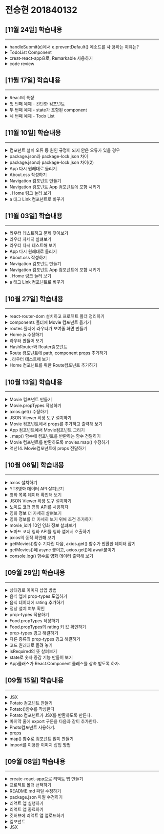 # 전승현 201840132 

##  [11월 24일] 학습내용
------

<details>
<summary>handleSubmit(e)에서 e.preventDefault() 메소드를 사
용하는 이유는?
 </summary>

1.  stae.text의 길이가 0이면 아무 것도 반환하지 않는다
2. 0이 아니면 newItem에 입력 받은 text와 현재 시간을 저장한다.
3. 현재 시간은 왜 저장하는 걸까? 조금 생각해 보자.
4.  이렇게 저장된 newItem을 state의 item배열에 저장하고, text를 비운다


</details>

<details>
<summary> TodoList Component</summary>

1.  TodoList class를 생성한다.
2. ul 안에 추가된 task를 li로 출력한다.
3. 앞서 저장한 id값은 key props로 사용한다.
4. 마지막으로 ReactDOM으로 랜더링만 하면 끝난다.




</details>


<details>
<summary>  creat-react-app으로, Remarkable 사용하기
</summary>


1. creat-react-app으로 markdown-editor 프로젝트를 생성한다.
2. 정상 동작을 확인하다.
3. App.js에 있는 필요없는 코드를 삭제한다.
4. App.js에 문서의 코드를 복사해 넣는다.
5. component의 이름을 App으로 수정한다.
6. rendering은 index.js에 위임한다.
7. Remarkable을 설치한다.
8. React와 Remarkable을 import한다.
9. 동작이 되는지 확인한다.

~~~javascript
class MarkdownEditor extends React.Component {
  constructor(props) {
    super(props);
    this.md = new Remarkable();
    this.handleChange = this.handleChange.bind(this);
    this.state = { value: 'Hello, **world**!' };
  }

  handleChange(e) {
    this.setState({ value: e.target.value });
  }

  getRawMarkup() {
    return { __html: this.md.render(this.state.value) };
  }

  render() {
    return (
      <div className="MarkdownEditor">
        <h3>Input</h3>
        <label htmlFor="markdown-content">
          Enter some markdown
        </label>
        <textarea
          id="markdown-content"
          onChange={this.handleChange}
          defaultValue={this.state.value}
        />
        <h3>Output</h3>
        <div
          className="content"
          dangerouslySetInnerHTML={this.getRawMarkup()}
        />
      </div>
    );
  }
}

ReactDOM.render(
  <MarkdownEditor />,
  document.getElementById('markdown-example')
);

~~~

</details>

<details>
<summary> code review</summary>

1. 외부 컴포넌트를 사용하기 위해 생성자 내에 객체를 생성한다.
2. state를 이용하여 Remarkable에 변환할 마크다운 문장을 제출한다.
3. 글이 입력되면 handleChange 이벤트를 사용하여 state의 value를 갱신한다.
4. getRawMarkup() 메소드를 통해 html을 반환 받는다.



</details>



##  [11월 17일] 학습내용
------

<details>
<summary>React의 특징
 </summary>

1. 상호작용이 많은 UI개발에 적합하다.
2. 컴포넌트 로직은 JavaScript로 작성한다.
3. 캡슐화된 컴포넌트로 개발되어 재사용이 용이하다.
4. DOM과는 별개로 상태를 관리할 수 있다.
5. 기술 스택의 나머지 부분에는 관여하지 않는다.
6. 기존 코드와 별개로 개발이 가능하다.
7. React Native를 이용하면 모바일 앱도 만들 수 있다.

</details>

<details>
<summary>  첫 번째 예제 - 간단한 컴포넌트</summary>

~~~javascript
class HelloMessage extends React.Component {
  render() {
    return (
      <div>
        Hello {this.props.name}
      </div>
    );
  }
}

ReactDOM.render(
  <HelloMessage name="Taylor" />,
  document.getElementById('hello-example')
);

~~~


</details>


<details>
<summary>  두 번째 예제 - state가 포함된 component
</summary>

~~~javascript
class Timer extends React.Component {
  constructor(props) {
    super(props);
    this.state = { seconds: 0 };
  }

  tick() {
    this.setState(state => ({
      seconds: state.seconds + 1
    }));
  }

  componentDidMount() {
    this.interval = setInterval(() => this.tick(), 1000);
  }

~~~

</details>

<details>
<summary> 세 번째 예제 - Todo List</summary>

~~~javascript
class TodoApp extends React.Component {
  constructor(props) {
    super(props);
    this.state = { items: [], text: '' };
    this.handleChange = this.handleChange.bind(this);
    this.handleSubmit = this.handleSubmit.bind(this);
  }

  render() {
    return (
      <div>
        <h3>TODO</h3>
        <TodoList items={this.state.items} />
        <form onSubmit={this.handleSubmit}>
          <label htmlFor="new-todo">
            What needs to be done?
          </label>
          <input
            id="new-todo"
            onChange={this.handleChange}
            value={this.state.text}
          />
          <button>
            Add #{this.state.items.length + 1}
          </button>
        </form>
      </div>
    );
  }

  handleChange(e) {
    this.setState({ text: e.target.value });
  }

  handleSubmit(e) {
    e.preventDefault();
    if (this.state.text.length === 0) {
      return;
    }
    const newItem = {
      text: this.state.text,
      id: Date.now()
    };
    this.setState(state => ({
      items: state.items.concat(newItem),
      text: ''
    }));
  }
}

class TodoList extends React.Component {
  render() {
    return (
      <ul>
        {this.props.items.map(item => (
          <li key={item.id}>{item.text}</li>
        ))}
      </ul>
    );
  }
}

ReactDOM.render(
  <TodoApp />,
  document.getElementById('todos-example')
);

~~~


</details>




##  [11월 10일] 학습내용
------

<details>
<summary>컴포넌트 설치 오류 등 원인 규명이 되지 안은 오류가 있을 경우 </summary>

1. npm cache clean --force
2. npm rebuild
3. rm -rf node_modules
4. npm install


</details>

<details>
<summary>  package.json과 package-lock.json 차이</summary>

1. package.json은 패기지 의존성 관리 파일이다
2. 협업을 할 때는 팀원들 각자의 컴퓨터에 같은 패키지들을 설치해서 동일한 개발환경을 구성해야 하는
게 이때 사용하는 것이 package.json이다.
3. 물론 개인의 프로젝트를 재 생성하거나, 이번의 경우처럼 오류가 있을 때도 유용하게 사용된다
4. 하지만 간혹 팀원들 중 버전이 다르게 설치되는 경우 앱이 동작하지 않는 경우도 있어 난감할 때가 생
긴다. 이때는 다음과 같이 확인하고 조치한다. 결국 앞서 소개한 방법으로 해결하는 것이다. 
5.  package.json의 경우는 version range를 사용한다. "express": "~4.16.1“
6. package-lock.json은 package.json 이 변경될 때 마다 업데이트 되는 것으로 좀더 정확한 버전이
기록되어 있다.


</details>


<details>
<summary>  package.json과 package-lock.json 차이(2)</summary>

1. npm install 을 진행하더라도 서로 다른 node_modules트리를 생성하는 경우가 발생한다. 
2. 이것은 npm의 버전이 다른 경우, npm 알고리즘의 차이가 나기 때문이다. 
3. 그래서 팀원 간의 문제가 발행하면 npm버전부터 확인한다.
4. 그리고 package-lock.json파일이 있으면 npm install명령은 package.json 을 사용하지 않고
package-lock.json 을 사용하여 node-modules 를 생성한다.


</details>

<details>
<summary> App 다시 원래대로 돌리기</summary>

1. Route 컴포넌트에 exact props를 추가하면 해결할 수 있다
2. exact props는 Route 컴포넌트가 path props와 정확하게 일치하는 URL에만 반응하도록 한다.



</details>

<details>
<summary> About.css 작성하기</summary>

1. route 폴더에 About.css파일을 생성한고, css 코드를 작성한다. (kabab case사용하기)
2. About.js에 About.css를 import하고, 적용할 수 있도록 내용도 수정한다



</details>


<details>
<summary>  Navigation 컴포넌트 만들기</summary>

1.  Home과 About이라는 2개의 버튼을 만들고, 각각의 버튼을 눌렸을 때 해당 화면이 보이도록 할 것
이다
2. 먼저 components폴더에 Navigation.js파일을 만들고, 2개의 a 태그를 반환하도록 작성한다



</details>


<details>
<summary> Navigation 컴포넌트 App 컴포넌트에 포함 시키기</summary>

1. App컴포넌트에 Navigation을 import시키고, <HashRoute>에서 불러오게 한다.
2. 앱을 실행하면 Navigation이 출력되는 것을 확인할 수 있다
3. 하지만 동작은 잘 될까? 다음 액션에서 확인해 보자.

</details>

<details>
<summary> . Home 링크 눌러 보기</summary>

1. Home링크를 눌러본다.
2. • 링크를 클릭할 때마다 리액트가 죽고, 새 페이지가 열리는 문제가 발생한다.
3. • 원인은 a 태그의 href속성이 페이지 전체를 다시 그리는 성질을 갖고 있기 때문이다.
4. 이대로 라면 필요한 부분만 다시 그려주는 리액트를 써야할 이유가 없다. 
5. 이 문제를 해결하려면 react-router-dom의 Link 컴포넌트를 사용하면 된다.

</details>


<details>
<summary> a 태그 Link 컴포넌트로 바꾸기</summary>

1. Navigation 컴포넌트에 Link 컴포넌트를 import하고 a 태그를 Link 컴포넌트로 바꾼다. • href속성은 to로 수정한다.
2. 앱을 실행하고 링크를 클릭해 본다. 페이지 전체 고침 문제가 해결된 것을 확인할 수 있다

</details>


##  [11월 03일] 학습내용
------

<details>
<summary> 라우터 테스트하고 문제 찾아보기</summary>

1. localhost:3000에 접속하면 주소 뒤에 자동으로 /#/가 붙으면서 영화 앱 화면이 나타난다.
2. 이번에는 /about에도 접속해 본다. 당연히 About 컴포넌트만 출력되야 함에도, Movie 컴포넌트가
함께 출력된다.
3. 이제부터 이 문제를 해결해 보도록 한다.


</details>

<details>
<summary>  라우터 자세히 살펴보기</summary>

1. • App 컴포넌트에 라우터를 다음과 같이 구성한다
~~~javascript
  <HashRouter>
        <Navigation />
        <Route path = '/' exact={true} component={Home} />
        <Route path = '/about' component={About} />
        <Route path = '/movie-detale' componente={Detail} />
    </HashRouter>
~~~

</details>


<details>
<summary> 라우터 다시 테스트해 보기</summary>

1. /home에 접속하면 문제가 없어 보이지만, /home/introduction에 접속하면 Home이 함께 나오는
문제는 여전하다.
2. 라우터는 사용자가 /home/introduction에 접속하면 /, /home, /home/introduction 순서로
path props가 있는지를 찾는다. 그런데 이들 모두가 path props를 갖고 있기 때문에 introduction
에 접속하면 이 모든 것이 보이는 것이다.
3. • 이와 같은 이유로 /about에 접속하면 /, /about 순서로 path props를 찾기 때문에 Home과 About
컴포넌트 모두 출력되는 것이었다.


</details>

<details>
<summary> App 다시 원래대로 돌리기</summary>

1. Route 컴포넌트에 exact props를 추가하면 해결할 수 있다
2. exact props는 Route 컴포넌트가 path props와 정확하게 일치하는 URL에만 반응하도록 한다.



</details>

<details>
<summary> About.css 작성하기</summary>

1. route 폴더에 About.css파일을 생성한고, css 코드를 작성한다. (kabab case사용하기)
2. About.js에 About.css를 import하고, 적용할 수 있도록 내용도 수정한다



</details>


<details>
<summary>  Navigation 컴포넌트 만들기</summary>

1.  Home과 About이라는 2개의 버튼을 만들고, 각각의 버튼을 눌렸을 때 해당 화면이 보이도록 할 것
이다
2. 먼저 components폴더에 Navigation.js파일을 만들고, 2개의 a 태그를 반환하도록 작성한다



</details>


<details>
<summary> Navigation 컴포넌트 App 컴포넌트에 포함 시키기</summary>

1. App컴포넌트에 Navigation을 import시키고, <HashRoute>에서 불러오게 한다.
2. 앱을 실행하면 Navigation이 출력되는 것을 확인할 수 있다
3. 하지만 동작은 잘 될까? 다음 액션에서 확인해 보자.

</details>

<details>
<summary> . Home 링크 눌러 보기</summary>

1. Home링크를 눌러본다.
2. • 링크를 클릭할 때마다 리액트가 죽고, 새 페이지가 열리는 문제가 발생한다.
3. • 원인은 a 태그의 href속성이 페이지 전체를 다시 그리는 성질을 갖고 있기 때문이다.
4. 이대로 라면 필요한 부분만 다시 그려주는 리액트를 써야할 이유가 없다. 
5. 이 문제를 해결하려면 react-router-dom의 Link 컴포넌트를 사용하면 된다.

</details>


<details>
<summary> a 태그 Link 컴포넌트로 바꾸기</summary>

1. Navigation 컴포넌트에 Link 컴포넌트를 import하고 a 태그를 Link 컴포넌트로 바꾼다. • href속성은 to로 수정한다.
2. 앱을 실행하고 링크를 클릭해 본다. 페이지 전체 고침 문제가 해결된 것을 확인할 수 있다

</details>


##  [10월 27일] 학습내용
------

<details>
<summary> react-router-dom 설치하고 프로젝트 폴더 정리하기</summary>

1. 간단한 메뉴를 추가한다.
2. 메뉴를 클릭하면 화면이 이동해야 하는데, 이때 필요한 것이 라우터이다.
3. • 라우터는 react-router-dom패키지를 이용하면 된다.
4.  react-router-dom 설치하기
~~~ javascript
> npm install react-router-dom
~~~


</details>

<details>
<summary>   components 폴더에 Movie 컴포넌트 옮기기</summary>

1. src/components 폴더 만들고 Movie컴포넌트 이동

</details>


<details>
<summary> routes 폴더에 라우터가 보여줄 화면 만들기</summary>

1. • src/routes 폴더 만들고 Home.js와 About.js 파일 생성


</details>

<details>
<summary> Home.js 수정하기</summary>

1. App.js내용을 Home.js로 복사하고 컴포넌트 이름을 Home으로 수정한다
2. Home.css를 생성하고 Home.js에 import한다.



</details>

<details>
<summary> 라우터 만들어 보기</summary>

1. 라우터는 사용자가 입력한 URL을 통해 특정 컴포넌트를 불러준다.
2. React-router-dom은 여러 종류의 라우터를 제공하는데, 여기서는 HashRouter와 Route컴포넌트
를 사용한다.
3. App.js에 HashRouter와 Route 컴포넌트 import하고 적용한다.


</details>


<details>
<summary> HashRouter와 Router컴포넌트</summary>

1. HashRouter와 Router컴포넌트 import한다
2. HashRouter컴포넌트가 Route컴포넌트를 감싸 반환하도록 App.js를 수정한다
3. 그리고 Home을 import 했던 코드는 잠시 지운다.
4. Route에는 2가지 props를 전달할 수 있다. 하나는 URL을 위한 path props고, 또 하나는 URL에 맞
는 컴포넌트를 불러 주기 위한 component props이다.




</details>


<details>
<summary> Route 컴포넌트에 path, component props 추가하기</summary>

1. About 컴포넌트를 import 한다.
2. Path, component props에 URL과 About 컴포넌트를 전달한다.

</details>

<details>
<summary> . 라우터 테스트해 보기</summary>

1. • localhost:3000/#에 path props로 전달했던 값 /about을 붙여 다시 접속해 보자.
2. URL은 localhost:3000/#/about이고, 액션3에서 작성했던 내용이 출력된다.
3. 이것은 Route 컴포넌트에 전달한 path props를 보고 component props에 지정한 About 컴포넌
트를 그려 준 것이다. 

</details>


<details>
<summary> Home 컴포넌트를 위한 Route컴포넌트 추가하기</summary>

1. App 컴포넌트에 Home 컴포넌트를 import하고, 또 다른 Route 컴포넌트를 추가 한다
2. path props를 “/”으로 입력한 이유는 localhost:3000에 접속하면 기본으로 보여줄 컴포넌트를
Home 컴포넌트로 하기 위해서이다.

</details>

##  [10월 13일] 학습내용
------

<details>
<summary> Movie 컴포넌트 만들기</summary>

1. src폴더에 Movie.js 파일을 새로 만든다.
2. 컴포넌트의 기본 골격을 작성한다
3. Movie 컴포넌트는 state가 필요하지 않으므로 클래스형 컴포넌트가 아닌, 함수형 컴포넌트로 작성
하기로 한다.
4. Movie에 넘어와야 하는 영화 데이터를 정의하고, 관리하기 위해 prop-types를 사용한다.
~~~ javascript
> import PropTypes from "prop-types";

function Movie() {
    return <h1></h1>;
}

Movie.propTypes = {};

export default Movie;
~~~


</details>

<details>
<summary>  Movie.propTypes 작성하기</summary>

1. 먼저 id를 Movie.propTypes를 추가 한다. 
2. id의 자료형은 Number이고, 반드시 있어야 함으로 PropType.number.isRequired로 작성한다.
3. year, title, summary, poster를 각각 Movie.propTypes에 추가 한다. 
4. 여기서 poster props는 영화 포스터 이미지 주소를 저장하기 위한 것이다

~~~ javascript
Movie.propTypes = {
  year: PropTypes.number.isRequired,
  title: PropTypes.string.isRequired,
  summary: PropTypes.string.isRequired,
  poster: PropTypes.string.isRequired,
  genres: PropTypes.arrayOf(PropTypes.string).isRequired,
};

~~~





</details>


<details>
<summary>axios.get() 수정하기</summary>

~~~ javascript
getMovie = async () => {
    //movies.data.data.movies
    const {
      data: {
        data: { movies },
      },
    } = await axios.get("https://yts-proxy.now.sh/list_movies.json?_by=rating");

~~~


</details>

<details>
<summary> JSON Viewer 확장 도구 설치하기</summary>

1. JSON Viewer라는 확장 도구를 설치하면 정상적으로 볼 수 있다.
2. 크롬 웹스토어에서 JSON Viewer라고 검색하고 설치한다



</details>

<details>
<summary> Movie 컴포넌트에서 props를 추가하고 출력해 보기</summary>

1. Movie 컴포넌트에서 id, title, year, summary, poster props를 받아 출력할 수 있도록 수정한다.
2. App 컴포넌트에서 Movie컴포넌트를 그릴 때 title만 우선 출력하도록 만들어 보자.
3. 음식 앱을 만들 때 컴포넌트를 map() 함수로 출력했던 것과 같이 코딩한다.


~~~ javascript
function Movie({ id, year, title, summary, poster }) {
    return <h4>{title}</h4>;
}

~~~
</details>


<details>
<summary> App 컴포넌트에서 Movie컴포넌트 그리기</summary>

1. We are ready를 출력하고 있는 자리, 즉 로딩이 완료 되면 실행되는 자리에 movies.map()을 사용
한다.
2. map() 함수의 첫 번째 인자로 컴포넌트를 반환하는 함수를 전달하면 된다.
~~~ javascript
render() {
    const { isLoading, movies} = this.state;
    return <div>{isLoading ? 'Loading..' : movies.map()}</div>;
}

~~~



</details>


<details>
<summary>. map() 함수에 컴포넌트를 반환하는 함수 전달하기</summary>

1. 우선 console탭에 영화 데이터를 출력한 다음, 아무것도 반환하지 않는 함수를 전달해 본다
~~~ javascript
{isLoading
? 'Loading...'
: movies.map((movie)=>{
    console.log(movie)
    return
})}

~~~

</details>

<details>
<summary> Movie 컴포넌트를 반환하도록 movies.map() 수정하기</summary>

1. App.js에 Movie 컴포넌트를 import한 다음, movies.map()에 전달한 함수가 <Movie />를 반환하
도록 한다.
~~~ javascript
import Moive from './Movie'

~~~

</details>


<details>
<summary>액션14. Movie컴포넌트에 props 전달하기</summary>

1. id, year, title, summary, poster를 isRequired로 설정했기 때문에 props를 모두 전달해야 한다.
2. • 단, poster props의 경우 키 이름이 medium_cover_image이므로 movies.poster가 아니라
movies.medium_cover_image라고 작성한다.
3. setTimeout은 이제 사용할 필요가 없으니 삭제한다.
4. App을 실행해 보면 영화 제목이 나오는 것을 확인할 수 있다.

~~~ javascript
  <Movie
                  key={movie.id}
                  id={movie.id}
                  year={movie.year}
                  title={movie.title}
                  summary={movie.summary}
                  poster={movie.medium_cover_image}


~~~
</details>





##  [10월 06일] 학습내용
------

<details>
<summary>axios 설치하기</summary>

1. javascript에서는 영화 데이터를 로딩 할 때 fetch()함수를 사용한다. 
2. 하지만 이 시간은 javascript시간이 아님으로 그 대신 axios를 사용하도록 한다.
3. public 폴더에 images폴더를 생성한다
4. 터미널에서 다음과 같이 입력하여 axios를 설치한다.
~~~
> npm install axios
~~~


</details>

<details>
<summary>  YTS영화 데이터 API 살펴보기</summary>

1. 브라우저 주소창에 yts.lt/api 라고 입력하고, YTS영화 데이터 API 사이트에 접속해 보자.
2. 앞으로 사용할 API는 'List Movies API'이다.
3. List Movies를 클릭한다. 로그인 하지 않아도 된다.
4. API는 특정 주소를 입력하면 그 주소에 맞는 결과를 보내 준다.
5. 조건도 붙일 수 있도록 제공한다.
6. 우리는 Endpoint의 가장 위에 있는 주소를 사용한다. 이 주소는 최신 영화 20개에 대한 데이터를 기
본으로 보내 준다



</details>


<details>
<summary>영화 목록 데이터 확인해 보기</summary>

1. • 브라우저에서 Endpoint의 주소 중 json으로 끝나는 주소를 입력한다.
2. • min스타일로 제공되기 때문에 보기가 아주 불편하다.



</details>

<details>
<summary> JSON Viewer 확장 도구 설치하기</summary>

1. JSON Viewer라는 확장 도구를 설치하면 정상적으로 볼 수 있다.
2. 크롬 웹스토어에서 JSON Viewer라고 검색하고 설치한다



</details>

<details>
<summary>노마드 코더 영화 API를 사용하자</summary>

1. API GitHub에 접속해 보면 README.md 소개 글에 다음과 같은 내용이 있다
2. YTS의 endpoint /list_movies.json을 사용하려면 yts-proxy.now.sh에 /list_movies.json을 붙이
면 된다.
3. 만일 YTS의 다른 endpoint와 함께 노마드 코더 영화 API를 사용하려면,
yts-proxy.now.sh에 endpoint를 붙이면 된다.

</details>


<details>
<summary>영화 정보 더 자세히 살펴보기</summary>

1. 영화정보를 좀더 자세히 살펴보자
2. 주소창에 yts-proxy.now.sh/movie_details.json라고 접속하면 아무 것도 출력되지 않는다.
3. API가 movie_id라는 조건을 요구하기 때문이다.


</details>


<details>
<summary>영화 정보를 더 자세히 보기 위해 조건 추가하기</summary>

1. yts.mx/api#mivie_details에 접속하면
movie_details Endpoint는 movie_id가 필수임을 알
수 있다.
2. 즉 yts-proxy.now.sh/list_movies.json에 movie_id를
추가해야 한다.
3. Example에 있는 주소를 보면 movie_id를 어떻게 추가
하는지 알 수 있다.


</details>

<details>
<summary> movie_id가 10인 영화 정보 살펴보기</summary>

1. yts-proxy.now.sh/list_movies.json?movie_id=10 이하고 접속하면 아이디가 10인 영화의 자세
한 정보를 볼 수 있다.



</details>


<details>
<summary>노마드 코더 영화 API를 영화 앱에서 호출하기</summary>

1. API를 사용하려면 axios를 import한 다음, componentDidMount()함수에서 axios로 API를 호출
하면 된다
2. axios.get()함수의 인자에 URL을 전달하여 API를 호출했다
3. setTimeout은 이제 사용할 필요가 없으니 삭제한다.
4. 실행해 보면 여전히 Loading... 이라고만 나온다.

</details>

<details>
<summary>axios의 동작 확인해 보기</summary>

1. axios가 동작하는지 살펴보자.
2. network탭을 열고 브라우저 새로고침(Ctrl+F5)을 한다
3. name이라는 항목에 list_movies.json이라고 나온 부분이 바로 axios가 API를 호출해서 발생한 것
이다.

</details>

<details>
<summary>getMovies()함수 기다린 다음, axios.get() 함수가 반환한 데이터 잡기</summary>

1. getMovies()함수를 만들고, 이 함수 안에서 axios.get()이 실행하도록 한다.
2. axios.get()의 return값은 movies에 저장한다. 
3. componentDidMount()함수가 실행되면 this.getMovie()가 실행된다
4. 이때 자바스크립트에게 getMovies()함수는 시간이 필요하다는 것을 알려야 하는데 이때 사용되는
것이 async, await 이다.

</details>


<details>
<summary> getMovies()에 async 붙이고, axios.get()에 await붙이기</summary>

1. 시간이 필요하다는 것을 알리기 위해서는 async, await 키워드가 필요하다. 
2. 자바스크립트에게 시간이 필요하다는 것을 알리려면 async를 ()앞에 붙이고,
3. 실제 시간이 필요한 대상인 axios.get()함수 에는 await을 붙인다.


</details>

<details>
<summary>  console.log() 함수로 영화 데이터 출력해 보기 </summary>

1. 앞에서 우리가 작업한 결과로 API가 보내준 데이터는 movies에 들어가 있을 것이다. 
2. console을 통해 출력해 보자.


</details>

##  [09월 29일] 학습내용
------

<details>
<summary>상대경로 이미지 삽입 방법</summary>

1. 교재에서의 이미지 삽입은 절대 경로를 사용했다. 상대 경로로 삽입할 때는 어떻게 하면 될까?
2. Import를 사용하는 방법도 있지만 이미지가 많을 경우는 코드가 길어져 적합하지 않다.
3. public 폴더에 images폴더를 생성한다
4. 그리고 필요한 곳에 
~~~
<img src=“image/[이미지 이름]”> 
~~~
형태로 태그를 작성하면 된다.

</details>

<details>
<summary> 음식 앱에 prop-types 도입하기</summary>

1. 정의한 props의 값이 컴포넌트에 제대로 전달되지 않으면 어떻게 해야 할까?
2. Picture props에 {dish.image}가 아닌 {true}를 전달하면 어떻게 될까?
3. 여러가지 이유로 원하는 대로 이미지 등이 나오지 않을 때 이를 검사할 수 있는 방법은 없을까?
4.  이번 절에서는 이 검사 방법에 대해 알아 보도록 한다.

~~~
import React from 'react';
~~~

</details>


<details>
<summary>음식 데이터에 rating 추가하기</summary>

1. • foodLike 배열의 각 요소에 rating(평점)을 추가한다
2. • Rating props를 Food 컴포넌트에 전달하면서 이 값을 검사해 보기로 한다
3. • 그러기 위해서는 props의 자료형을 검사할 수 있도록 만들어 주는 prop-types라는 도구가 필요하
다.
4. • 다음 액션에서는 도구를 설치해 본다.


</details>

<details>
<summary>정상 설치 여부 확인</summary>

1. Package.json 파일을 열어 dependencies 키에 있는 값을 살펴보자
2. Prop-types가 등록되어 있으면 설치가 정상적으로 된 것이다
3. Prop-types는 컴포넌트가 전달받은 props가 원하는 값인지 확인해 주는 역할을 한다
4. prop-types를 통해 미리 ‘Food 컴포넌트는 반드시 picture props가 전달되야 한다’고 정의할 수 있
다.


</details>

<details>
<summary> prop-types 적용하기</summary>

1. import PropTypes from ‘prop-types’; 를 App.js 파일 맨 위에 추가해 주자.
2. 그리고 ration props를 Food 컴포넌트에 전달하자. 
3. 아직 prop-types를 적용한 상태는 아니다.

</details>


<details>
<summary>Food.propTypes 작성하기</summary>

1. 이제 prop-types를 적용해 보자.
2. Food.propType에 객체를 적어 주기만 하면 된다.
3. 모든 props는 문자열이고 반드시 있어야 한다는 조건을 추가해 보자.
4. 실행하면 별 문제가 없어 보이지만, 콘솔 탭을 확인해 보면 경고 메시지가 보인다.

</details>


<details>
<summary>Food.propTypes의 rating 키 값 확인하기</summary>

1. isRequired는 필요하다는 뜻 이다.
2. rating에는 string이라는 자료형이 반드시 필요하다’는 이야기 이다.


</details>

<details>
<summary> prop-types 경고 해결하기</summary>

1. rating: PropTypes.string.isRequired 대신 rating: PropTypes.number.isRequired 로 교체
2. Console탭을 확인해 보면 prop type 경고 메시지가 사라져 있다


</details>


<details>
<summary>다른 종류의 prop-types 경고 해결하기</summary>

1. Picture props의 이름을 image로 바꿔보자.
2. 화면에 사진이 나오지 않게 된다
3. Console 탭을 살펴보면 그 이유를 알 수 있다.
4. Food 컴포넌트에 picture라는 이름의 props가 필요한데, 그 값이 undefined다.

</details>

<details>
<summary>코드 원래대로 돌려 놓기</summary>

1. 이럴 경우도 props오류가 발생한 다는 생각하며, 오류 메시지를 눈으로 익혀 둔다.

</details>

<details>
<summary>isRequired의 뜻 살펴보기</summary>

1. rating props는 필수가 아니어도 되는 항목이다.
2. 다만 값이 전달되는 경우 자료형이 number이기는 해야 한다.

</details>


<details>
<summary> state로 숫자 증감 기능 만들어 보기</summary>

1. props는 정적인 데이터만 다룰 수 있다.
2. state는 동적인 데이터를 다루기 위해 사용된다
3. state는 class형 컴포넌트에서 사용된다.
4. 기존의 App.js는 04-App.js로 이름을 바꾸고 새로운 App.js 파일을 생성한다.

</details>

<details>
<summary> App클래스가 React.Component 클레스를 상속 받도록 하자. </summary>

1. class를 `React.Component`로 상속받아 생성한다.
2. `React.Component` 클래스는 500여 줄이 넘는 코드
로 여러가지 기능이 이미 구현되어 있기 때문에 사용하
기에 편리하다.
3. import할 때 `{Component}`를 써주면 extends에서
`React.`을 생략할 수 있다.

</details>

## [09월 15일] 학습내용
------

<details>
<summary>JSX</summary>

1. 컴포넌트는 자바스크립트와 HTML을 조합한 JSX라는 문법을 사용해서 만든다.
2. JSX의 문법은 JS와 HTML 문법의 조합한 것으로 사용하다 보면 자연스럽게 익힐 수 있다.

</details>

<details>
<summary>Potato 컴포넌트 만들기</summary>

1. src폴더 안에 Potato.js라는 이름의 새 파일을 만든다.
2. 첫 글자는 반드시 대문자를 사용한다
3. Import 구문을 입력해야 리액트가 JSX를 이해할 수 있으니 반드시 입력한다.

~~~
import React from 'react';
~~~

</details>


<details>
<summary>Potato()함수를 작성한다</summary>

~~~
import React from 'react';
function Potato() {

}
~~~


</details>

<details>
<summary>Potato 컴포넌트가 JSX를 반환하도록 만든다.</summary>

~~~
import React from 'react';
function Potato() {
    return <h3>I love potato</h3>;
}
~~~

</details>

<details>
<summary>마지막 줄에 export 구문을 다음과 같이 추가한다.</summary>

~~~
import React from 'react';
function Potato() {
    return <h3>I love potato</h3>;
}

export default Potato;
~~~

</details>


<details>
<summary>Photo컴포넌트 사용하기.</summary>

1. Export구문을 추가하면 다른 파일에서 해당 컴포넌트를 사용할 수 있다.
2. 교재의 액션06 처럼 코딩하는 경우 오류가 발생한다.

~~~
ReactDOM.render(<App />, document.getElementById('root'));
-> ReactDOM.render(<App /><Potato />, document.getElementById('root'));
~~~

</details>


<details>
<summary>props</summary>

- Props란 컴포넌트에서 컴포넌트로 전달하는 데이터를 말한다. 함수의 매개변수 역할을 하는 것이다.<br>
 따라서 props를 사용하면 컴포넌트를 효율적으로 사용할 수 있다.


</details>

<details>
<summary>map() 함수로 컴포넌트 많이 만들기</summary>

1. 이제 앞서 만든 foodLike에 있는 데이터로 컴포넌트를 여러 개 만든다.
2. 이때 사용되는 함수가 JS의 map()이다.
3. 이번 절에서는 map()함수의 동작을 크롬 개발자 도구의 console을 통해 살펴본다

</details>


<details>
<summary>import를 이용한 이미지 삽입 방법</summary>

1. 교재에서의 이미지 삽입은 절대 경로를 사용했다. 상대 경로로 삽입할 때는 어떻게 하면 될까?
2. 먼저 알아 둬야 할 것은 src폴더 내부에 이미지를 저장해야 한다는 것이다.
3. 그리고 상대 경로 삽입 방법은 2가지가 있는데 한가지는 import를 사용하는 방법과 require를 사용하는 방법이다.
4. 여기서는 import방법을 설명한다.
5. img01은 별칭이고 실제 이미지의 위치는 /src/images/1.jpg이다. 반드시 src 아래 두어야 한다.
6. 그리고 실제 사용한 때는 img01로 사용한다.

~~~
import img01 from './images/1.jpg'
~~~
</details>




##  [09월 08일] 학습내용
-------
<details>
<summary>create-react-app으로 리액트 앱 만들기</summary>

1. 명령 프롬프트를 실행한 다음 리액트 앱을 만들고 싶은 디렉토리로 이동해서 다음과 같이 명령을 실행한다.

2. 작업 디렉토리를 미리 만들고 실행하는 것이 작업하기가 편하다.
3. 앱의 이름은 자유롭게 해도 되지만 여기서는 movie_app_2021으로 통일한다.
4. 이제 다음과 같이 명령을 실행하면 작업 디렉토리 안에 앱 이름 디렉토리가 자동으로 생성되고 그 안에 필요한 파일들을 자동으로 설치해준다.

5. 명령은> npx create-react-app movie_app_2021

6. install중에 warning이 발생하지만 상관없다.

</details>

<details>
<summary>프로젝트 폴더 선택하기</summary>

1. 폴더를 선택하고 진행했으면 movie_app_2021폴더를 펼쳐 내용을 살펴본다

2. 만일 미리 열지 않았으면 File > Open Folder...메뉴를 선택하고 열면 된다


</details>

</details>

<details>
<summary>README.md 파일 수정하기</summary>

1. README.md 파일의 내용을 모두 지우고, 아래와 같이 입력한 후 저장한다.

2. README.md 파일은 1학기때와 같이 가장 위에 이름과 학번이 오게 하고,
다음 줄부터 날짜를 쓴 다음 매주 학습내용을 작성한다.

3. 가장 최근의 내용이 가장 위로 올라오게 작성한다.


</details>

<details>
<summary>package.json 파일 수정하기</summary>

1. test, eject 명령어는 사용하지 않기 때문에 삭제 한다. 그리고 파일을 저장한다.

</details>

<details>
<summary>리액트 앱 실행하기</summary>

1. 명령 프롬프트에서 프로젝트 폴더로 이동한 다음, >npm start로 앱을 실행한다

2. Terminal을 이용 할 때는 경로를 주의해야 한다.

3. 웹브라우저에 리액트 로고가 나타나면 정상적으로 프로젝트가 생성된 것이다.

</details>


<details>
<summary>리액트 앱 종료하기</summary>

1. App 실행되면 웹브라우저에 다음 화면이 나타난다.

2. App을 종료하려면 프롬프트에서 Ctrl + c를 누른다

</details>

<details>
<summary>깃허브에 리액트 앱 업로드하기</summary>

1. 로컬 저장소 초기화하기
+ 교재에는 구체적인 설명이 나와 있지 않으나 프로젝트 자체의 용량은 크지 않치만 node_modules 폴더에 파일이 많아 업로드,
복사, 삭제 시에 시간이 많이 소요된다.

+ 또한 필요한 것은 새로 작성된 source이기 때문에 node_modules폴더를 제외하도록.gitignore파일을 작성한다

+ VScode를 사용할 경우 좌측하단의 구름 아이콘을 클릭하면 바로 push가 가능하다.

+ 교재에서는 루트 폴더라고 하는데, 이는 프로젝트의 루트를 말하는 것이다. 교재 전체에서 그렇게 사
용하고 있으니 주의해야 한다.

2. 깃허브에 저장소 만들기

3. 깃허브 저장소에 리액트 앱 업로드하기

4. 깃허브 저장소 확인하기

</details>


<details>
<summary>컴포넌트</summary>

1. function으로 정의 내린 곳을 컴포넌트라고 한다

2. 아래 코드를 살펴보면 App()함수가 정의되어 있고, 함수는 html문서를 return해 주고 있다. 리액트에서는 이것을 "App컴포넌트를 정의했다"고한다.

</details>


<details>
<summary>JSX</summary>

1. 컴포넌트는 자바스크립트와 HTML을 조합한 JSX라는 문법을 사용해서 만든다

2. JSX의 문법은 JS와 HTML 문법의 조합한 것으로 사용하다 보면 자연스럽게 익힐 수 있다.

</details>


